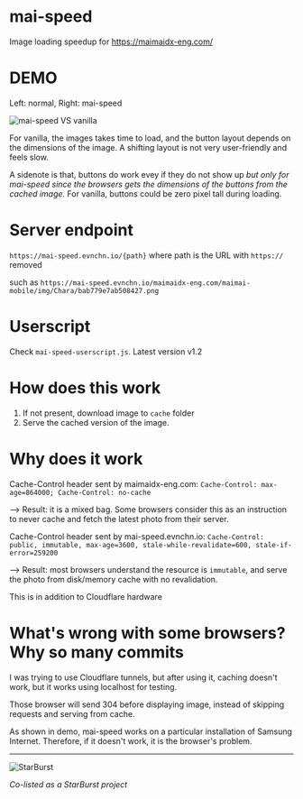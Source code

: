 # mai-speed
Image loading speedup for https://maimaidx-eng.com/

# DEMO
Left: normal, Right: mai-speed

![mai-speed VS vanilla](demo_gif/newout.gif)

For vanilla, the images takes time to load, and the button layout depends on the dimensions of the image. A shifting layout is not very user-friendly and feels slow. 

A sidenote is that, buttons do work evey if they do not show up _but only for mai-speed since the browsers gets the dimensions of the buttons from the cached image._ For vanilla, buttons could be zero pixel tall during loading. 

# Server endpoint
`https://mai-speed.evnchn.io/{path}` where path is the URL with `https://` removed

such as `https://mai-speed.evnchn.io/maimaidx-eng.com/maimai-mobile/img/Chara/bab779e7ab508427.png`

# Userscript
Check `mai-speed-userscript.js`. Latest version v1.2

# How does this work
1. If not present, download image to `cache` folder
2. Serve the cached version of the image.

# Why does it work
Cache-Control header sent by maimaidx-eng.com: `Cache-Control: max-age=864000; Cache-Control: no-cache`

--> Result: it is a mixed bag. Some browsers consider this as an instruction to never cache and fetch the latest photo from their server. 

Cache-Control header sent by mai-speed.evnchn.io: `Cache-Control: public, immutable, max-age=3600, stale-while-revalidate=600, stale-if-error=259200`

--> Result: most browsers understand the resource is `immutable`, and serve the photo from disk/memory cache with no revalidation. 

This is in addition to Cloudflare hardware

# What's wrong with some browsers? Why so many commits
I was trying to use Cloudflare tunnels, but after using it, caching doesn't work, but it works using localhost for testing. 

Those browser will send 304 before displaying image, instead of skipping requests and serving from cache. 

As shown in demo, mai-speed works on a particular installation of Samsung Internet. Therefore, if it doesn't work, it is the browser's problem. 

---
![StarBurst](https://media.tenor.com/U_Qt6y6AFAYAAAAC/stream-syrex.gif)

_Co-listed as a StarBurst project_
